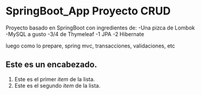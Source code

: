 # SpringBoot_App Proyecto CRUD

Proyecto basado en SpringBoot con ingredientes de:
-Una pizca de Lombok
-MySQL a gusto
-3/4 de Thymeleaf
-1 JPA
-2 Hibernate

luego como lo prepare, spring mvc, transacciones, validaciones, etc

 ## Este es un encabezado.

 1.    Este es el primer _item_ de la lista.
 2.    Este es el segundo _item_ de la lista.
